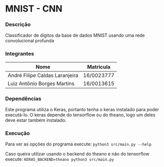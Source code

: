 # MNIST - CNN

### Descrição

Classificador de digitos da base de dados MNIST usando uma rede convolucional profunda

### Integrantes

Nome | Matrícula
---  | ---
André Filipe Caldas Laranjeira | 16/0023777
Luiz Antônio Borges Martins | 16/0013615

### Dependências

Este programa utiliza o Keras, portanto tenha o keras instalado para poder executá-lo. O keras depende do tensorflow ou do theano, logo um deles deve estar também instalado.

### Execução

Para ver as opções do programa execute:
`python3 src/main.py --help`

Caso queira utilizar usando o backend do theano e não do tensorflow execute:
`KERAS_BACKEND=theano python3 src/main.py`
